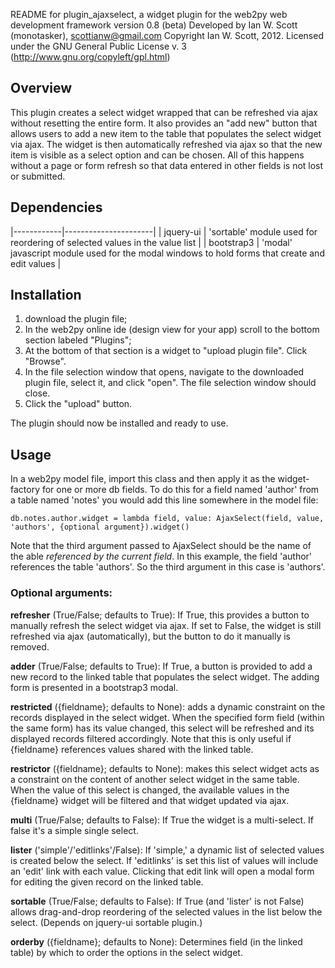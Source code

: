 README for plugin_ajaxselect, a widget plugin for the web2py web development framework
version 0.8 (beta)
Developed by Ian W. Scott (monotasker), scottianw@gmail.com
Copyright Ian W. Scott, 2012.
Licensed under the GNU General Public License v. 3 (http://www.gnu.org/copyleft/gpl.html)

## Overview

This plugin creates a select widget wrapped that can be refreshed via ajax without resetting the entire form. It also provides an "add new" button that allows users to add a new item to the table that populates the select widget via ajax. The widget is then automatically refreshed via ajax so that the new item is visible as a select option and can be chosen. All of this happens without a page or form refresh so that data entered in other fields is not lost or submitted.

## Dependencies

|------------|----------------------|
| jquery-ui  | 'sortable' module used for reordering of selected values in the value list |
| bootstrap3 | 'modal' javascript module used for the modal windows to hold forms that create and edit values |

## Installation

1. download the plugin file;
2. In the web2py online ide (design view for your app) scroll to the bottom section labeled "Plugins"; 
3. At the bottom of that section is a widget to "upload plugin file". Click "Browse".
4. In the file selection window that opens, navigate to the downloaded plugin file, select it, and click "open". The file selection window should close.
5. Click the "upload" button.

The plugin should now be installed and ready to use.

## Usage
In a web2py model file, import this class and then apply it as the widget-factory for one or more db fields. To do this for a field named 'author' from a table named 'notes' you would add this line somewhere in the model file:

    db.notes.author.widget = lambda field, value: AjaxSelect(field, value, 'authors', {optional argument}).widget()

Note that the third argument passed to AjaxSelect should be the name of the able *referenced by the current field*. In this example, the field 'author' references the table 'authors'. So the third argument in this case is 'authors'.

### Optional arguments:

**refresher** (True/False; defaults to True): If True, this provides a button to manually refresh the select
widget via ajax. If set to False, the widget is still refreshed via ajax (automatically), but the button to do it manually is removed.

**adder** (True/False; defaults to True): If True, a button is provided to add a new record to the linked table that populates the select widget. The adding form is presented in a bootstrap3 modal.

**restricted** ({fieldname}; defaults to None): adds a dynamic constraint on the records displayed in the select widget. When the specified form field (within the same form) has its value changed, this select will be refreshed and its displayed records filtered accordingly. Note that this is only useful if {fieldname} references values shared with the linked table.

**restrictor** ({fieldname}; defaults to None): makes this select widget acts as a constraint on the content of another select widget in the same table. When the value of this select is changed, the available values in the {fieldname} widget will be filtered and that widget updated via ajax.

**multi** (True/False; defaults to False): If True the widget is a multi-select. If false it's a simple single select.

**lister** ('simple'/'editlinks'/False): If 'simple,' a dynamic list of selected values is created below the select. If 'editlinks' is set this list of values will include an 'edit' link with each value. Clicking that edit link will open a modal form for editing the given record on the linked table.

**sortable** (True/False; defaults to False): If True (and 'lister' is not False) allows drag-and-drop reordering of the selected values in the list below the select. (Depends on jquery-ui sortable plugin.)

**orderby** ({fieldname}; defaults to None): Determines field (in the linked table) by which to order the options in the select widget.
